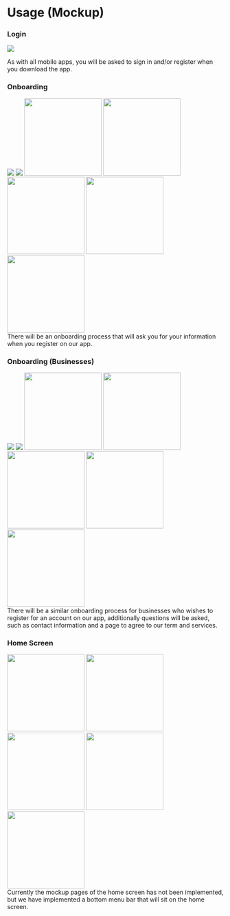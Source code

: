 # Usage (Mockup)


### Login

<p style={{margin: "2vh 0px 2vh 0px", clear: "both"}}>
<img className="mockup" src="/img/mockup/login.png"/> 

As with all mobile apps, you will be asked to sign in and/or register when you download the app.
</p>

<div style={{clear: "both"}}> </div>

### Onboarding

<img className="mockup" src="/img/mockup/user_type.png"/> 
<img className="mockup" src="/img/mockup/setup_login.png"/> 
<img className="mockup" width="180vw" src="/img/mockup/setup_profile.png"/> 
<img className="mockup" width="180vw" src="/img/mockup/setup_swipe.png"/> 
<img className="mockup" width="180vw" src="/img/mockup/setup_style.png"/> 
<img className="mockup" width="180vw" src="/img/mockup/setup_size.png"/> 
<img className="mockup" width="180vw" src="/img/mockup/setup_done.png"/> 

<div className="mockup-p">
There will be an onboarding process that will ask you for your information when you register on our app.
</div>

<div style={{clear: "both"}}> </div>


### Onboarding (Businesses)

<img className="mockup" src="/img/mockup/user_type.png"/> 
<img className="mockup" src="/img/mockup/setup_login_b.png"/> 
<img className="mockup" width="180vw" src="/img/mockup/setup_profile_b.png"/> 
<img className="mockup" width="180vw" src="/img/mockup/setup_style_b.png"/> 
<img className="mockup" width="180vw" src="/img/mockup/setup_contact_b.png"/> 
<img className="mockup" width="180vw" src="/img/mockup/setup_verify_b.png"/> 
<img className="mockup" width="180vw" src="/img/mockup/setup_done_b.png"/> 

<div className="mockup-p">
There will be a similar onboarding process for businesses who wishes to register for an account on our app, additionally questions will be asked, such as contact information and a page to agree to our term and services. 
</div>

<div style={{clear: "both"}}> </div>

### Home Screen

<img className="mockup" width="180vw" src="/img/mockup/home.png"/> 
<img className="mockup" width="180vw" src="/img/mockup/search.png"/> 
<img className="mockup" width="180vw" src="/img/mockup/upload.png"/> 
<img className="mockup" width="180vw" src="/img/mockup/notif.png"/> 
<img className="mockup" width="180vw" src="/img/mockup/profile.png"/> 

<div className="mockup-p">
Currently the mockup pages of the home screen has not been implemented, but we have implemented a bottom menu bar that will sit on the home screen.
</div>

<div style={{clear: "both"}}> </div>
